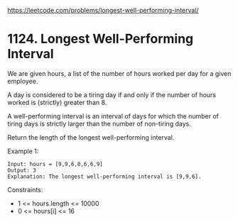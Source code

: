 https://leetcode.com/problems/longest-well-performing-interval/

# 1124. Longest Well-Performing Interval

We are given hours, a list of the number of hours worked per day for a given employee.

A day is considered to be a tiring day if and only if the number of hours worked is (strictly) greater than 8.

A well-performing interval is an interval of days for which the number of tiring days is strictly larger than the number of non-tiring days.

Return the length of the longest well-performing interval.

 

Example 1:

```
Input: hours = [9,9,6,0,6,6,9]
Output: 3
Explanation: The longest well-performing interval is [9,9,6].
``` 

Constraints:

- 1 <= hours.length <= 10000
- 0 <= hours[i] <= 16
